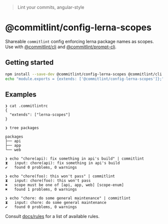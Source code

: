 > Lint your commits, angular-style

# @commitlint/config-lerna-scopes
Shareable `commitlint` config enforcing lerna package names as scopes.
Use with [@commitlint/cli](../cli) and [@commitlint/prompt-cli](../prompt-cli).

## Getting started
```sh
npm install --save-dev @commitlint/config-lerna-scopes @commitlint/cli
echo "module.exports = {extends: ['@commitlint/config-lerna-scopes']};" > .commitlint.config.js
```

## Examples

```
❯ cat .commitlintrc
{
  "extends": ["lerna-scopes"]
}

❯ tree packages

packages
├── api
├── app
└── web

❯ echo "chore(api): fix something in api's build" | commitlint
⧗   input: chore(api): fix something in api's build
✔   found 0 problems, 0 warnings

❯ echo "chore(foo): this won't pass" | commitlint
⧗   input: chore(foo): this won't pass
✖   scope must be one of [api, app, web] [scope-enum]
✖   found 1 problems, 0 warnings

❯ echo "chore: do some general maintenance" | commitlint
⧗   input: chore: do some general maintenance
✔   found 0 problems, 0 warnings
```

Consult [docs/rules](http://marionebl.github.io/commitlint/#/reference-rules) for a list of available rules.
